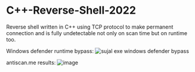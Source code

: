# C++-Reverse-Shell-2022
Reverse shell written in C++ using TCP protocol to make permanent connection and is fully undetectable not only on scan time but on runtime too.


Windows defender runtime bypass:
![sujal exe windows defender bypass](https://user-images.githubusercontent.com/105509101/169946282-6fe0ba7e-a826-4c24-9513-5fefca7a4036.gif)


antiscan.me results:
![image](https://user-images.githubusercontent.com/105509101/169944742-31cd2d0c-1cf6-43e5-99cf-9341f74a2949.png)

